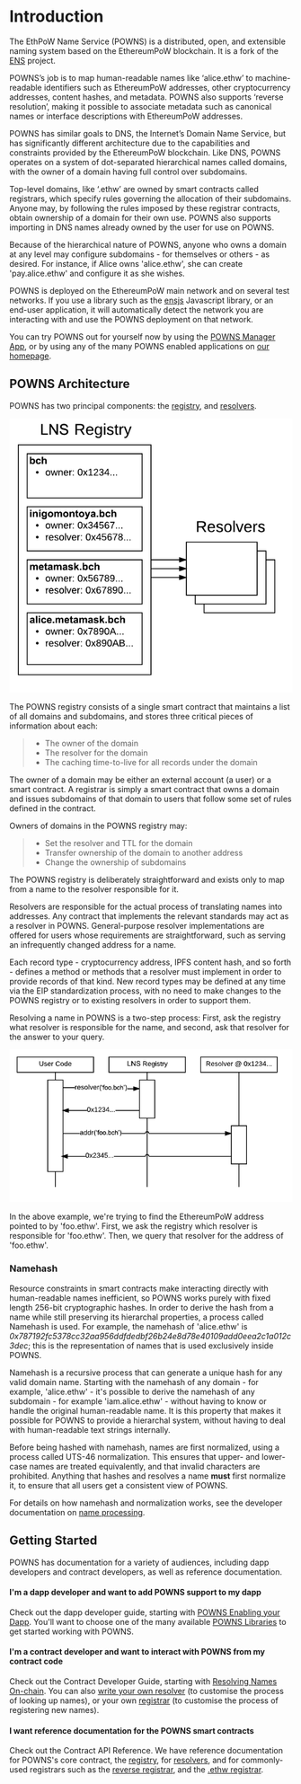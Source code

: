 # Introduction

The EthPoW Name Service (POWNS) is a distributed, open, and extensible naming system based on the EthereumPoW blockchain. It is a fork of the [ENS](https://ens.domains) project.

POWNS’s job is to map human-readable names like ‘alice.ethw’ to machine-readable identifiers such as EthereumPoW addresses, other cryptocurrency addresses, content hashes, and metadata. POWNS also supports ‘reverse resolution’, making it possible to associate metadata such as canonical names or interface descriptions with EthereumPoW addresses.

POWNS has similar goals to DNS, the Internet’s Domain Name Service, but has significantly different architecture due to the capabilities and constraints provided by the EthereumPoW blockchain. Like DNS, POWNS operates on a system of dot-separated hierarchical names called domains, with the owner of a domain having full control over subdomains.

Top-level domains, like ‘.ethw’ are owned by smart contracts called registrars, which specify rules governing the allocation of their subdomains. Anyone may, by following the rules imposed by these registrar contracts, obtain ownership of a domain for their own use. POWNS also supports importing in DNS names already owned by the user for use on POWNS.

Because of the hierarchical nature of POWNS, anyone who owns a domain at any level may configure subdomains - for themselves or others - as desired. For instance, if Alice owns 'alice.ethw', she can create 'pay.alice.ethw' and configure it as she wishes.

POWNS is deployed on the EthereumPoW main network and on several test networks. If you use a library such as the [ensjs](https://www.npmjs.com/package/@ensdomains/ensjs) Javascript library, or an end-user application, it will automatically detect the network you are interacting with and use the POWNS deployment on that network.

You can try POWNS out for yourself now by using the [POWNS Manager App](https://app.ethwdomains.wf), or by using any of the many POWNS enabled applications on [our homepage](https://powns.domains).

## POWNS Architecture

POWNS has two principal components: the [registry](contract-api-reference/dns.md), and [resolvers](contract-api-reference/publicresolver.md).

![](<.gitbook/assets/ens-architecture.png>)

The POWNS registry consists of a single smart contract that maintains a list of all domains and subdomains, and stores three critical pieces of information about each:

> * The owner of the domain
> * The resolver for the domain
> * The caching time-to-live for all records under the domain

The owner of a domain may be either an external account (a user) or a smart contract. A registrar is simply a smart contract that owns a domain and issues subdomains of that domain to users that follow some set of rules defined in the contract.

Owners of domains in the POWNS registry may:

> * Set the resolver and TTL for the domain
> * Transfer ownership of the domain to another address
> * Change the ownership of subdomains

The POWNS registry is deliberately straightforward and exists only to map from a name to the resolver responsible for it.

Resolvers are responsible for the actual process of translating names into addresses. Any contract that implements the relevant standards may act as a resolver in POWNS. General-purpose resolver implementations are offered for users whose requirements are straightforward, such as serving an infrequently changed address for a name.

Each record type - cryptocurrency address, IPFS content hash, and so forth - defines a method or methods that a resolver must implement in order to provide records of that kind. New record types may be defined at any time via the EIP standardization process, with no need to make changes to the POWNS registry or to existing resolvers in order to support them.

Resolving a name in POWNS is a two-step process: First, ask the registry what resolver is responsible for the name, and second, ask that resolver for the answer to your query.

![](<.gitbook/assets/resolver-graph.png>)

In the above example, we're trying to find the EthereumPoW address pointed to by 'foo.ethw'. First, we ask the registry which resolver is responsible for 'foo.ethw'. Then, we query that resolver for the address of 'foo.ethw'.

### Namehash

Resource constraints in smart contracts make interacting directly with human-readable names inefficient, so POWNS works purely with fixed length 256-bit cryptographic hashes. In order to derive the hash from a name while still preserving its hierarchal properties, a process called Namehash is used. For example, the namehash of 'alice.ethw' is _0x787192fc5378cc32aa956ddfdedbf26b24e8d78e40109add0eea2c1a012c3dec_; this is the representation of names that is used exclusively inside POWNS.

Namehash is a recursive process that can generate a unique hash for any valid domain name. Starting with the namehash of any domain - for example, 'alice.ethw' - it's possible to derive the namehash of any subdomain - for example 'iam.alice.ethw' - without having to know or handle the original human-readable name. It is this property that makes it possible for POWNS to provide a hierarchal system, without having to deal with human-readable text strings internally.

Before being hashed with namehash, names are first normalized, using a process called UTS-46 normalization. This ensures that upper- and lower-case names are treated equivalently, and that invalid characters are prohibited. Anything that hashes and resolves a name **must** first normalize it, to ensure that all users get a consistent view of POWNS.

For details on how namehash and normalization works, see the developer documentation on [name processing](contract-api-reference/name-processing.md).

## Getting Started

POWNS has documentation for a variety of audiences, including dapp developers and contract developers, as well as reference documentation.

#### I'm a dapp developer and want to add POWNS support to my dapp

Check out the dapp developer guide, starting with [POWNS Enabling your Dapp](dapp-developer-guide/dns-enabling-your-dapp.md). You'll want to choose one of the many available [POWNS Libraries](dapp-developer-guide/dns-libraries.md) to get started working with POWNS.

#### I'm a contract developer and want to interact with POWNS from my contract code

Check out the Contract Developer Guide, starting with [Resolving Names On-chain](contract-developer-guide/resolving-names-on-chain.md). You can also [write your own resolver](contract-developer-guide/writing-a-resolver.md) (to customise the process of looking up names), or your own [registrar](contract-developer-guide/writing-a-registrar.md) (to customise the process of registering new names).

#### I want reference documentation for the POWNS smart contracts

Check out the Contract API Reference. We have reference documentation for POWNS's core contract, the [registry](contract-api-reference/dns.md), for [resolvers](contract-api-reference/publicresolver.md), and for commonly-used registrars such as the [reverse registrar](contract-api-reference/reverseregistrar.md), and the [.ethw registrar](contract-api-reference/.dns/g-permanent-registrar/).
